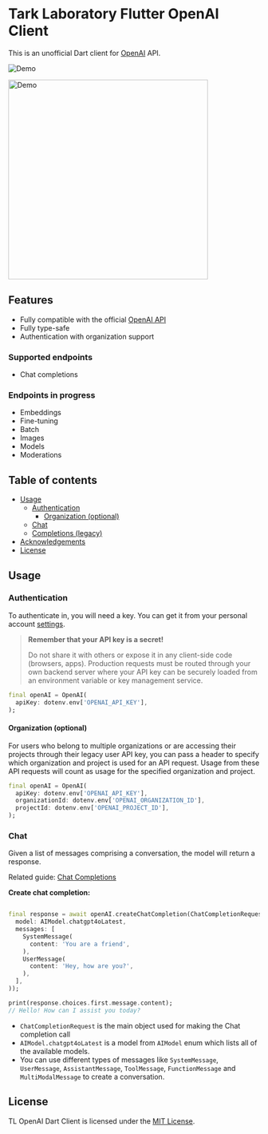 # Tark Laboratory Flutter OpenAI Client

This is an unofficial Dart client for [OpenAI](https://platform.openai.com/docs/api-reference) API.

![Demo](assets/demo.gif)

<img src="assets/demo.gif" width="400" alt="Demo">

## Features

- Fully compatible with the official [OpenAI API](https://github.com/openai/openai-openapi)
- Fully type-safe
- Authentication with organization support

### Supported endpoints

- Chat completions

### Endpoints in progress

- Embeddings
- Fine-tuning
- Batch
- Images
- Models
- Moderations

## Table of contents

- [Usage](#usage)
    * [Authentication](#authentication)
        + [Organization (optional)](#organization-optional)
    * [Chat](#chat)
    * [Completions (legacy)](#completions-legacy)
- [Acknowledgements](#acknowledgements)
- [License](#license)

## Usage

### Authentication

To authenticate in, you will need a key. You can get it from your personal account [settings](https://platform.openai.com/account/api-keys).

> **Remember that your API key is a secret!** 
> 
> Do not share it with others or expose it in any client-side code (browsers, apps). Production requests must be routed through your own backend server where your API key can be securely loaded from an environment variable or key management service.

```dart
final openAI = OpenAI(
  apiKey: dotenv.env['OPENAI_API_KEY'],
);
```

#### Organization (optional)

For users who belong to multiple organizations or are accessing their projects through their legacy user API key, you can pass a header to specify which organization and project is used for an API request. Usage from these API requests will count as usage for the specified organization and project.

```dart
final openAI = OpenAI(
  apiKey: dotenv.env['OPENAI_API_KEY'],
  organizationId: dotenv.env['OPENAI_ORGANIZATION_ID'],
  projectId: dotenv.env['OPENAI_PROJECT_ID'],
);
```

### Chat

Given a list of messages comprising a conversation, the model will return a response.

Related guide: [Chat Completions](https://platform.openai.com/docs/guides/chat-completions)

**Create chat completion:**

```dart

final response = await openAI.createChatCompletion(ChatCompletionRequest(
  model: AIModel.chatgpt4oLatest,
  messages: [
    SystemMessage(
      content: 'You are a friend',
    ),
    UserMessage(
      content: 'Hey, how are you?',
    ),
  ],
));

print(response.choices.first.message.content);
// Hello! How can I assist you today?

```
              
- `ChatCompletionRequest` is the main object used for making the Chat completion call
- `AIModel.chatgpt4oLatest` is a model from `AIModel` enum which lists all of the available models.
- You can use different types of messages like `SystemMessage`, `UserMessage`, `AssistantMessage`, `ToolMessage`, `FunctionMessage` and `MultiModalMessage` to create a conversation.


## License

TL OpenAI Dart Client is licensed under the [MIT License](https://github.com/davidmigloz/langchain_dart/blob/main/LICENSE).
